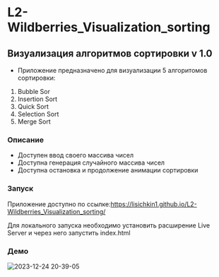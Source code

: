 # L2-Wildberries_Visualization_sorting

## Визуализация алгоритмов сортировки v 1.0

- Приложение предназначено для визуализации 5 алгоритомов сортировки:

1. Bubble Sor
2. Insertion Sort
3. Quick Sort
4. Selection Sort
5. Merge Sort

### Описание

- Доступен ввод своего массива чисел
- Доступна генерация случайного массива чисел
- Доступна остановка и продолжение анимации сортировки

### Запуск

Приложение доступно по ссылке:https://lisichkin1.github.io/L2-Wildberries_Visualization_sorting/

Для локального запуска необходимо установить расширение Live Server и через него запустить index.html

### Демо

![2023-12-24 20-39-05](https://github.com/lisichkin1/L2-Wildberries_Visualization_sorting/assets/91782961/4ffe6380-54e1-4e4a-a0d4-9b82bd4be97f)
